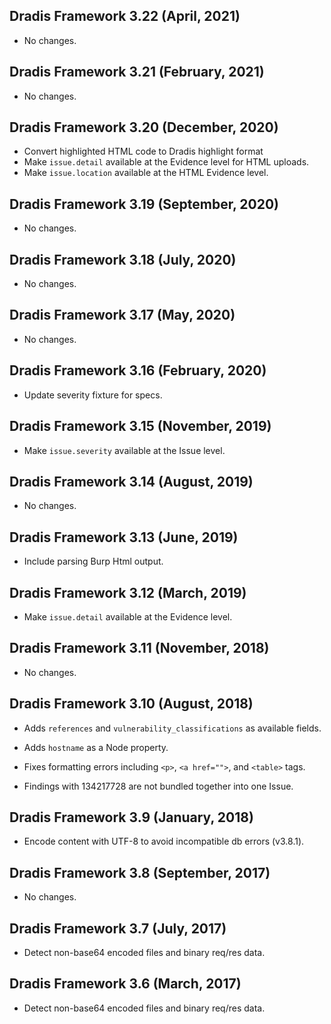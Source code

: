 ## Dradis Framework 3.22 (April, 2021) ##

*   No changes.

## Dradis Framework 3.21 (February, 2021) ##

*   No changes.

## Dradis Framework 3.20 (December, 2020) ##

*   Convert highlighted HTML code to Dradis highlight format
*   Make `issue.detail` available at the Evidence level for HTML uploads.
*   Make `issue.location` available at the HTML Evidence level.

## Dradis Framework 3.19 (September, 2020) ##

*   No changes.

## Dradis Framework 3.18 (July, 2020) ##

*   No changes.

## Dradis Framework 3.17 (May, 2020) ##

*   No changes.

## Dradis Framework 3.16 (February, 2020) ##

*   Update severity fixture for specs.

## Dradis Framework 3.15 (November, 2019) ##

*   Make `issue.severity` available at the Issue level.

## Dradis Framework 3.14 (August, 2019) ##

*   No changes.

## Dradis Framework 3.13 (June, 2019) ##

*   Include parsing Burp Html output.

## Dradis Framework 3.12 (March, 2019) ##

*   Make `issue.detail` available at the Evidence level.

## Dradis Framework 3.11 (November, 2018) ##

*   No changes.

## Dradis Framework 3.10 (August, 2018) ##

*   Adds `references` and `vulnerability_classifications` as available fields.

*   Adds `hostname` as a Node property.

*   Fixes formatting errors including `<p>`, `<a href="">`, and `<table>` tags.

*   Findings with <type>134217728</type> are not bundled together into one Issue.

## Dradis Framework 3.9 (January, 2018) ##

*   Encode content with UTF-8 to avoid incompatible db errors (v3.8.1).

## Dradis Framework 3.8 (September, 2017) ##

*   No changes.

## Dradis Framework 3.7 (July, 2017) ##

*   Detect non-base64 encoded files and binary req/res data.

## Dradis Framework 3.6 (March, 2017) ##

*   Detect non-base64 encoded files and binary req/res data.
